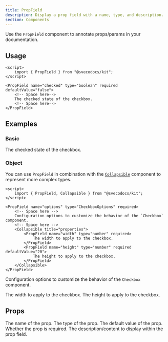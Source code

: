 ```yaml
---
title: PropField
description: Display a prop field with a name, type, and description.
section: Components
---
```


<script>
	import { PropField, Collapsible } from "@svecodocs/kit";
</script>

Use the `PropField` component to annotate props/params in your documentation.

## Usage

```svelte title="document.md"
<script>
	import { PropField } from "@svecodocs/kit";
</script>

<PropField name="checked" type="boolean" required defaultValue="false">
	<!-- Space here-->
	The checked state of the checkbox.
	<!-- Space here-->
</PropField>
```

## Examples

### Basic

<PropField name="checked" type="boolean" defaultValue="false" required>
The checked state of the checkbox.
</PropField>

### Object

You can use `PropField` in combination with the [`Collapsible`](/docs/components/collapsible) component to represent more complex types.

```svelte title="document.md"
<script>
	import { PropField, Collapsible } from "@svecodocs/kit";
</script>

<PropField name="options" type="CheckboxOptions" required>
	<!-- Space here -->
	Configuration options to customize the behavior of the `Checkbox` component.
	<!-- Space here -->
	<Collapsible title="properties">
		<PropField name="width" type="number" required>
			The width to apply to the checkbox.
		</PropField>
		<PropField name="height" type="number" required defaultValue="20">
			The height to apply to the checkbox.
		</PropField>
	</Collapsible>
</PropField>
```

<PropField name="options" type="CheckboxOptions" required>

Configuration options to customize the behavior of the `Checkbox` component.

<Collapsible title="properties">
	<PropField name="width" type="number" required>
	The width to apply to the checkbox.
	</PropField>
	<PropField name="height" type="number" required defaultValue="20">
	The height to apply to the checkbox.
	</PropField>
</Collapsible>
</PropField>

## Props

<PropField name="name" type="string" required>
The name of the prop.
</PropField>

<PropField name="type" type="string" required>
The type of the prop.
</PropField>

<PropField name="defaultValue" type="string">
The default value of the prop.
</PropField>

<PropField name="required" type="boolean" defaultValue="false">
Whether the prop is required.
</PropField>

<PropField name="children" type="Snippet">
The description/content to display within the prop field.
</PropField>
